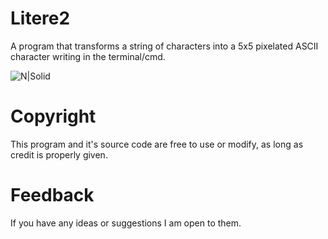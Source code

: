 # Litere2
  A program that transforms a string of characters into a 5x5 pixelated ASCII character writing in the terminal/cmd.

![N|Solid](https://i.imgur.com/twnW6O8.png)

# Copyright
  This program and it's source code are free to use or modify, as long as credit is properly given.

# Feedback
  If you have any ideas or suggestions I am open to them.

